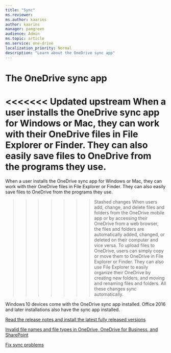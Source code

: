 ```yaml
---
title: "Sync"
ms.reviewer: 
ms.author: kaarins
author: kaarins
manager: pamgreen
audience: Admin
ms.topic: article
ms.service: one-drive
localization_priority: Normal
description: "Learn about the OneDrive sync app"
---
```


# The OneDrive sync app

<<<<<<< Updated upstream
When a user installs the OneDrive sync app for Windows or Mac, they can work with their OneDrive files in File Explorer or Finder. They can also easily save files to OneDrive from the programs they use. 
=======
When a user installs the OneDrive sync app for Windows or Mac, they can work with their OneDrive files in File Explorer or Finder. They can also easily save files to OneDrive from the programs they use.
>>>>>>> Stashed changes
When users add, change, and delete files and folders from the OneDrive mobile app or by accessing their OneDrive from a web browser, the files and folders are automatically added, changed, or deleted on their computer and vice versa.
To upload files to OneDrive, users can simply copy or move them to OneDrive in File Explorer or Finder. They can also use File Explorer to easily organize their OneDrive by creating new folders, and moving and renaming files and folders. All these changes sync automatically.

Windows 10 devices come with the OneDrive sync app installed. Office 2016 and later installations also have the sync app installed.

[Read the release notes and install the latest fully released versions](https://support.office.com/article/845dcf18-f921-435e-bf28-4e24b95e5fc0)

[Invalid file names and file types in OneDrive, OneDrive for Business, and SharePoint](https://support.office.com/article/64883a5d-228e-48f5-b3d2-eb39e07630fa)

[Fix sync problems](https://support.office.com/article/83ab0d8a-8400-45b0-8dcf-dc8aa8a6bcf8)
